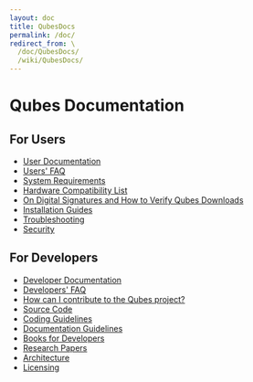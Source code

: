 ```yaml
---
layout: doc
title: QubesDocs
permalink: /doc/
redirect_from: \
  /doc/QubesDocs/
  /wiki/QubesDocs/
---
```


Qubes Documentation
===================

For Users
---------

-   [User Documentation](/doc/UserDoc/)
-   [Users' FAQ](/doc/UserFaq/)
-   [System Requirements](/doc/SystemRequirements/)
-   [Hardware Compatibility List](/hcl/)
-   [On Digital Signatures and How to Verify Qubes Downloads](/doc/VerifyingSignatures/)
-   [Installation Guides](/doc/QubesDownloads/)
-   [Troubleshooting](/doc/TroubleShooting/)
-   [Security](/doc/QubesSecurity/)

For Developers
--------------

-   [Developer Documentation](/doc/SystemDoc/)
-   [Developers' FAQ](/doc/DevelFaq/)
-   [How can I contribute to the Qubes project?](/doc/ContributingHowto/)
-   [Source Code](/doc/SourceCode/)
-   [Coding Guidelines](/doc/CodingStyle/)
-   [Documentation Guidelines](/doc/DocStyle/)
-   [Books for Developers](/doc/DevelBooks/)
-   [Research Papers](/doc/QubesResearch/)
-   [Architecture](/doc/QubesArchitecture/)
-   [Licensing](/doc/QubesLicensing/)

